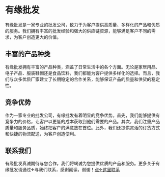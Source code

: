 # 有缘批发

有缘批发是一家专业的批发公司，致力于为客户提供高质量、多样化的产品和优质的服务。我们拥有丰富的批发经验和强大的供应链资源，能够满足客户不同的需求，为客户创造更大的价值。

## 丰富的产品种类

有缘批发拥有丰富的产品种类，涵盖了日常生活中的各个方面。无论是家居用品、电子产品、服装鞋帽还是食品饮料，我们都能为客户提供多样化的选择。而且，我们与众多优质厂家建立了长期稳定的合作关系，能够保证产品的质量和供货的稳定性。

## 竞争优势

作为一家专业的批发公司，有缘批发有着明显的竞争优势。首先，我们能够提供有竞争力的价格，让客户以更低的成本获取到他们需要的产品。其次，我们注重产品质量和服务品质，始终把客户的满意放在首位。此外，我们还提供灵活的订货方式和快捷的物流配送，为客户创造便利。

## 联系我们

有缘批发真诚期待与您合作，我们将竭诚为您提供优质的产品和服务。更多关于有缘批发请通过✈与我们联系，感谢阅读，谢谢！[点✈这里联系](https://gg.k02.cc)